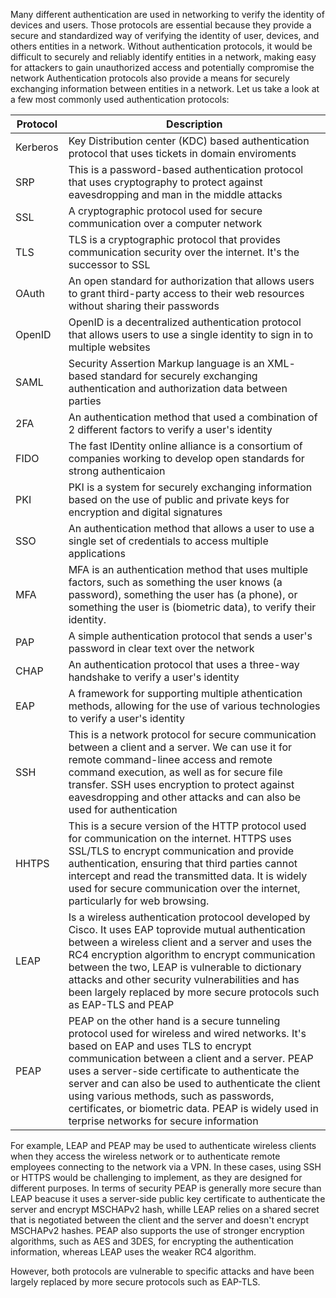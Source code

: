 Many different authentication are used in networking to verify the identity of devices and users. Those protocols are essential because they provide a secure and standardized way of verifying the identity of user, devices, and others entities in a network. Without authentication protocols, it would be difficult to securely and reliably identify entities in a network, making easy for attackers to gain  unauthorized access and potentially compromise the network
Authentication protocols also provide a means for securely exchanging information between entities in a network. Let us take a look at a few most commonly used authentication protocols:

|Protocol|Description|
|-|-|
|Kerberos|Key Distribution center (KDC) based authentication protocol that uses tickets in domain enviroments|
|SRP|This is a password-based authentication protocol that uses cryptography to protect against eavesdropping and man in the middle attacks|
|SSL|A cryptographic protocol used for secure communication over a computer network|
|TLS| TLS is a cryptographic protocol that provides communication security over the internet. It's the successor to SSL|
|OAuth|An open standard for authorization that allows users to grant third-party access to their web resources without sharing their passwords
|OpenID|OpenID is a decentralized authentication protocol that allows users to use a single identity to sign in to multiple websites|
|SAML|Security Assertion Markup language is an XML- based standard for securely exchanging authentication and authorization data between parties|
|2FA| An authentication method that used a combination of 2 different factors to verify a user's identity|
|FIDO|The fast IDentity online alliance is a consortium of companies working to develop open standards for strong authenticaion|
|PKI|PKI is a system for securely exchanging information based on the use of public and private keys for encryption and digital signatures|
|SSO|An authentication method that allows a user to use a single set of credentials to access multiple applications|
|MFA|MFA is an authentication method that uses multiple factors, such as something the user knows (a password), something the user has (a phone), or something the user is (biometric data), to verify their identity.|
|PAP|A simple authentication protocol that sends a user's password in clear text over the network|
|CHAP|An authentication protocol that uses a three-way handshake to verify a user's identity|
|EAP|A framework for supporting multiple athentication methods, allowing for the use of various technologies to verify a user's identity|
|SSH|This is a network protocol for secure communication between a client and a server. We can use it for remote command-linee access and remote command execution, as well as for secure file transfer. SSH uses encryption to protect against eavesdropping and other attacks and can also be used for authentication|
|HHTPS|This is a secure version of the HTTP protocol used for communication on the internet. HTTPS uses SSL/TLS to encrypt communication and provide authentication, ensuring that third parties cannot intercept and read the transmitted data. It is widely used for secure communication over the internet, particularly for web browsing.|
|LEAP| Is a wireless authentication protocool developed by Cisco. It uses EAP toprovide mutual authentication between a wireless client and a server and uses the RC4 encryption algorithm to encrypt communication between the two, LEAP is vulnerable to dictionary attacks and other security vulnerabilities and has been largely replaced by more secure protocols such as EAP-TLS and PEAP|
|PEAP| PEAP on the other hand is a secure tunneling protocol used for wireless and wired networks. It's based on EAP and uses TLS to encrypt communication between a client and a server. PEAP uses a server-side certificate to authenticate the server and can also be used to authenticate the client using various methods, such as passwords, certificates, or biometric data. PEAP is widely used in terprise networks for secure information|

For example, LEAP and PEAP may be used to authenticate wireless clients when they access the wireless network or to authenticate remote employees connecting to the network via a VPN. In these cases, using SSH or HTTPS would be challenging to implement, as they are designed for different purposes. In terms of security PEAP is generally more secure than LEAP beacuse it uses a server-side public key certificate to authenticate the server and encrypt MSCHAPv2 hash, whille LEAP relies on a shared secret that is negotiated between the client and the server and doesn't encrypt MSCHAPv2 hashes. PEAP also supports the use of stronger encryption algorithms, such as AES and 3DES, for encrypting the authentication information, whereas LEAP uses the weaker RC4 algorithm.

However, both protocols are vulnerable to specific attacks and have been largely replaced by more secure protocols such as EAP-TLS.